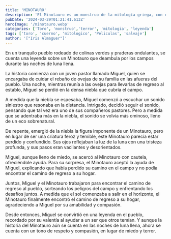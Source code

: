 ```yaml
---
title: 'MINOTAURO'
description: 'El Minotauro es un monstruo de la mitología griega, con cuerpo de hombre y cabeza de toro. Su nombre significa "Toro de Minos", y era hijo de Pasífae y el Toro de Creta.'
pubDate: '2024-03-29T01:21:41.613Z'
heroImage: '/minotauro.webp'
categories: ['Toro', 'monstruo','terror', 'mitologia', 'leyenda']
tags: ['toro', 'cuerno', 'mitologico', 'Peliculas', 'salvaje']
author: '["Iris Almaguer"]'
---
```


En un tranquilo pueblo rodeado de colinas verdes y praderas ondulantes, se cuenta una leyenda sobre un Minotauro que deambula por los campos durante las noches de luna llena.

La historia comienza con un joven pastor llamado Miguel, quien se encargaba de cuidar el rebaño de ovejas de su familia en las afueras del pueblo. Una noche, mientras reunía a las ovejas para llevarlas de regreso al establo, Miguel se perdió en la densa niebla que cubría el campo.

A medida que la niebla se espesaba, Miguel comenzó a escuchar un sonido siniestro que resonaba en la distancia. Intrigado, decidió seguir el sonido, pensando que tal vez era uno de sus compañeros pastores. Pero a medida que se adentraba más en la niebla, el sonido se volvía más ominoso, lleno de un eco sobrenatural.

De repente, emergió de la niebla la figura imponente de un Minotauro, pero en lugar de ser una criatura feroz y temible, este Minotauro parecía estar perdido y confundido. Sus ojos reflejaban la luz de la luna con una tristeza profunda, y sus pasos eran vacilantes y desorientados.

Miguel, aunque lleno de miedo, se acercó al Minotauro con cautela, ofreciéndole ayuda. Para su sorpresa, el Minotauro aceptó la ayuda de Miguel, explicando que había perdido su camino en el campo y no podía encontrar el camino de regreso a su hogar.

Juntos, Miguel y el Minotauro trabajaron para encontrar el camino de regreso al pueblo, sorteando los peligros del campo y enfrentando los desafíos juntos. A medida que el sol comenzaba a salir en el horizonte, el Minotauro finalmente encontró el camino de regreso a su hogar, agradeciendo a Miguel por su amabilidad y compasión.

Desde entonces, Miguel se convirtió en una leyenda en el pueblo, recordado por su valentía al ayudar a un ser que otros temían. Y aunque la historia del Minotauro aún se cuenta en las noches de luna llena, ahora se cuenta con un tono de respeto y compasión, en lugar de miedo y terror.